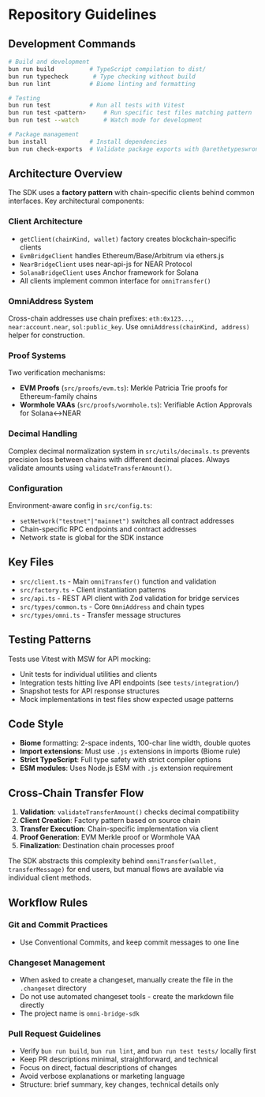 # Repository Guidelines

## Development Commands

```bash
# Build and development
bun run build          # TypeScript compilation to dist/
bun run typecheck       # Type checking without build
bun run lint           # Biome linting and formatting

# Testing
bun run test           # Run all tests with Vitest
bun run test <pattern>     # Run specific test files matching pattern
bun run test --watch       # Watch mode for development

# Package management
bun install            # Install dependencies
bun run check-exports  # Validate package exports with @arethetypeswrong/cli
```

## Architecture Overview

The SDK uses a **factory pattern** with chain-specific clients behind common interfaces. Key architectural components:

### Client Architecture

- `getClient(chainKind, wallet)` factory creates blockchain-specific clients
- `EvmBridgeClient` handles Ethereum/Base/Arbitrum via ethers.js
- `NearBridgeClient` uses near-api-js for NEAR Protocol
- `SolanaBridgeClient` uses Anchor framework for Solana
- All clients implement common interface for `omniTransfer()`

### OmniAddress System

Cross-chain addresses use chain prefixes: `eth:0x123...`, `near:account.near`, `sol:public_key`. Use `omniAddress(chainKind, address)` helper for construction.

### Proof Systems

Two verification mechanisms:

- **EVM Proofs** (`src/proofs/evm.ts`): Merkle Patricia Trie proofs for Ethereum-family chains
- **Wormhole VAAs** (`src/proofs/wormhole.ts`): Verifiable Action Approvals for Solana↔NEAR

### Decimal Handling

Complex decimal normalization system in `src/utils/decimals.ts` prevents precision loss between chains with different decimal places. Always validate amounts using `validateTransferAmount()`.

### Configuration

Environment-aware config in `src/config.ts`:

- `setNetwork("testnet"|"mainnet")` switches all contract addresses
- Chain-specific RPC endpoints and contract addresses
- Network state is global for the SDK instance

## Key Files

- `src/client.ts` - Main `omniTransfer()` function and validation
- `src/factory.ts` - Client instantiation patterns
- `src/api.ts` - REST API client with Zod validation for bridge services
- `src/types/common.ts` - Core `OmniAddress` and chain types
- `src/types/omni.ts` - Transfer message structures

## Testing Patterns

Tests use Vitest with MSW for API mocking:

- Unit tests for individual utilities and clients
- Integration tests hitting live API endpoints (see `tests/integration/`)
- Snapshot tests for API response structures
- Mock implementations in test files show expected usage patterns

## Code Style

- **Biome** formatting: 2-space indents, 100-char line width, double quotes
- **Import extensions**: Must use `.js` extensions in imports (Biome rule)
- **Strict TypeScript**: Full type safety with strict compiler options
- **ESM modules**: Uses Node.js ESM with `.js` extension requirement

## Cross-Chain Transfer Flow

1. **Validation**: `validateTransferAmount()` checks decimal compatibility
2. **Client Creation**: Factory pattern based on source chain
3. **Transfer Execution**: Chain-specific implementation via client
4. **Proof Generation**: EVM Merkle proof or Wormhole VAA
5. **Finalization**: Destination chain processes proof

The SDK abstracts this complexity behind `omniTransfer(wallet, transferMessage)` for end users, but manual flows are available via individual client methods.

## Workflow Rules

### Git and Commit Practices

- Use Conventional Commits, and keep commit messages to one line

### Changeset Management

- When asked to create a changeset, manually create the file in the `.changeset` directory
- Do not use automated changeset tools - create the markdown file directly
- The project name is `omni-bridge-sdk`

### Pull Request Guidelines

- Verify `bun run build`, `bun run lint`, and `bun run test tests/` locally first
- Keep PR descriptions minimal, straightforward, and technical
- Focus on direct, factual descriptions of changes
- Avoid verbose explanations or marketing language
- Structure: brief summary, key changes, technical details only
